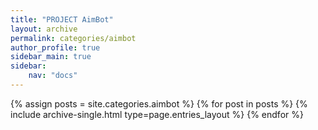 ```yaml
---
title: "PROJECT AimBot"
layout: archive
permalink: categories/aimbot
author_profile: true
sidebar_main: true
sidebar:
    nav: "docs"
---
```


{% assign posts = site.categories.aimbot %}
{% for post in posts %} {% include archive-single.html type=page.entries_layout %} {% endfor %}